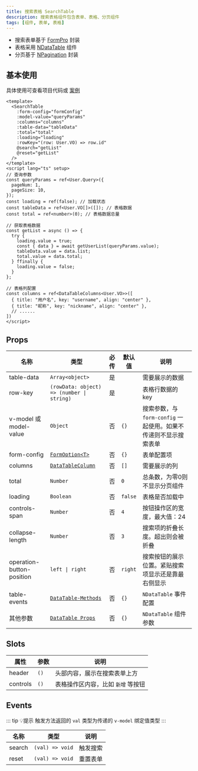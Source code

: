 ```yaml
---
title: 搜索表格 SearchTable
description: 搜索表格组件包含表单、表格、分页组件
tags: [组件, 表单, 表格]
---
```


- 搜索表单基于 [FormPro](/components/form-pro) 封装
- 表格采用 [NDataTable](https://www.naiveui.com/zh-CN/os-theme/components/data-table) 组件
- 分页基于 [NPagination](https://www.naiveui.com/zh-CN/os-theme/components/pagination) 封装

## 基本使用

具体使用可查看项目代码或 [案例](https://gitee.com/zimo493/vue3-naiveui-admin/blob/main/src/views/demo/curd/index.vue)

```vue [vue]
<template>
  <SearchTable
    :form-config="formConfig"
    :model-value="queryParams"
    :columns="columns"
    :table-data="tableData"
    :total="total"
    :loading="loading"
    :rowKey="(row: User.VO) => row.id"
    @search="getList"
    @reset="getList"
  />
</template>
<script lang="ts" setup>
// 查询参数
const queryParams = ref<User.Query>({
  pageNum: 1,
  pageSize: 10,
});
const loading = ref(false); // 加载状态
const tableData = ref<User.VO[]>([]); // 表格数据
const total = ref<number>(0); // 表格数据总量

// 获取表格数据
const getList = async () => {
  try {
    loading.value = true;
    const { data } = await getUserList(queryParams.value);
    tableData.value = data.list;
    total.value = data.total;
  } ffinally {
    loading.value = false;
  }
};

// 表格列配置
const columns = ref<DataTableColumns<User.VO>>([
  { title: "用户名", key: "username", align: "center" },
  { title: "昵称", key: "nickname", align: "center" },
  // ......
])
</script>
```

## Props

| 名称 | 类型 | 必传 | 默认值 | 说明 |
| --- | --- | :--: | --- | --- |
| table-data | `Array<object>` | 是 | | 需要展示的数据 |
| row-key | `(rowData: object) => (number \| string)` | 是 | | 表格行数据的 key |
| v-model 或 model-value | `Object` | 否 | `{}` | 搜索参数，与 `form-config` 一起使用。如果不传递则不显示搜索表单 |
| form-config | [`FormOption<T>`](/components/form-pro#formoption) | 否 | `{}` | 表单配置项 |
| columns | [`DataTableColumn`](https://www.naiveui.com/zh-CN/os-theme/components/data-table#DataTable-Props) | 否 | `[]` | 需要展示的列 |
| total | `Number` | 否 | `0` | 总条数，为零0则不显示分页组件 |
| loading | `Boolean` | 否 | `false` | 表格是否加载中 |
| controls-span | `Number` | 否 | `4` | 按钮操作区的宽度，最大值：24 |
| collapse-length | `Number` | 否 | `3` | 搜索项的折叠长度。超出则会被折叠 |
| operation-button-position | `left \| right` | 否 | `right` | 搜索按钮的展示位置。紧贴搜索项显示还是靠最右侧显示 |
| table-events | [`DataTable-Methods`](https://www.naiveui.com/zh-CN/os-theme/components/data-table#DataTable-Methods) | 否 | `{}` | `NDataTable` 事件配置 |
| 其他参数 | [`DataTable Props`](https://www.naiveui.com/zh-CN/os-theme/components/data-table#API) | 否 | `{}` | `NDataTable` 组件参数 |

## Slots

| 属性 | 参数 | 说明 |
| --- | --- | --- |
| header | `()` | 头部内容，展示在搜索表单上方 |
| controls | `()` | 表格操作区内容，比如 `新增` 等按钮 |

## Events

::: tip 💡提示
触发方法返回的 `val` 类型为传递的 `v-model` 绑定值类型
:::

| 名称 | 类型 | 说明 |
| --- | --- | --- |
| search | `(val) => void` | 触发搜索 |
| reset | `(val) => void` | 重置表单 |